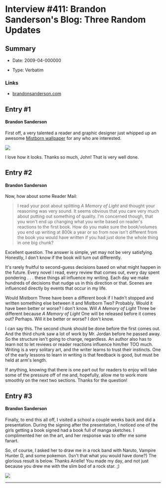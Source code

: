 # Interview #411: Brandon Sanderson's Blog: Three Random Updates

## Summary

- Date: 2009-04-000000

- Type: Verbatim

### Links

- [brandonsanderson.com](http://brandonsanderson.com/blog/774/Three-Random-Updates)


## Entry #1

#### Brandon Sanderson

First off, a very talented a reader and graphic designer just whipped up an awesome
[Mistborn wallpaper](http://cruciald.com/blog/2009/03/mistborn-wallpaper/)
for any who are interested.

![](http://www.monkeysloth.net/brandon/graphics/ThreeRandomUpdates_20C1/mistbornpreview640x360.jpg)

I love how it looks. Thanks so much, John! That is very well done.

## Entry #2

#### Brandon Sanderson

Now, how about some Reader Mail:

> I read your post about splitting
> *A Memory of Light*
> and thought your reasoning was very sound. It seems obvious that you care very much about putting out something of quality. I'm concerned though, that you won't end up changing what you write based on reader's reactions to the first book. How do you make sure the book/volumes you end up writing at 800k a year or so from now isn't different from the book you would have written if you had just done the whole thing in one big chunk?

Excellent question. The answer is simple, yet may not be very satisfying. Honestly, I don't know if the book will turn out differently.

It's rarely fruitful to second-guess decisions based on what might happen in the future. Every novel I read, every review that comes out, every day spent pondering . . . these things all influence my writing. Each day we make hundreds of decisions that nudge us in this direction or that. Scenes are influenced directly by events that occur in my life.

Would Mistborn Three have been a different book if I hadn't stopped and written something else between it and Mistborn Two? Probably. Would it have been better or worse? I don't know. Will
*A Memory of Light*
Three be different because
*A Memory of Light*
One will be released before it comes out? Perhaps. Will it be better or worse? I don't know.

I can say this. The second chunk should be done before the first comes out. And the third chunk saw a lot of work by Mr. Jordan before he passed away. So the structure isn't going to change, regardless. An author also has to learn not to let reviews or reader reactions influence him/her TOO much. Writing is a very solitary art, and the writer learns to trust their instincts. One of the early lessons to learn in writing is that feedback is good, but must be held at arm's length.

If anything, knowing that there is one part out for readers to enjoy will take some of the pressure off of me and, hopefully, allow me to work more smoothly on the next two sections. Thanks for the question!

## Entry #3

#### Brandon Sanderson

Finally, to end this all off, I visited a school a couple weeks back and did a presentation. During the signing after the presentation, I noticed one of the girls getting a book signed had a book full of manga sketches. I complimented her on the art, and her response was to offer me some fanart.

So, of course, I asked her to draw me in a rock band with Naruto, Vampire Hunter D, and some pokemon. (Isn't that what you would have done?) The glorious result is below. Thanks Arielle! You made my day, and not just because you drew me with the slim bod of a rock star. ;)

![](http://www.monkeysloth.net/brandon/graphics/ThreeRandomUpdates_20C1/Fanart_thumb.jpg)


---

